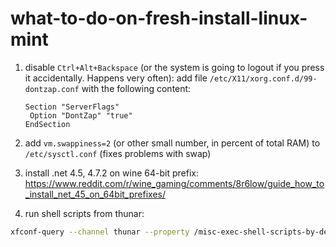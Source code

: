 # what-to-do-on-fresh-install-linux-mint

1. disable `Ctrl+Alt+Backspace` (or the system is going to logout if you press it accidentally. Happens very often):
   add file `/etc/X11/xorg.conf.d/99-dontzap.conf` with the following content:
   ```
   Section "ServerFlags"
    Option "DontZap" "true"
   EndSection
   ```

2. add `vm.swappiness=2` (or other small number, in percent of total RAM) to `/etc/sysctl.conf` (fixes problems with swap)

3. install .net 4.5, 4.7.2 on wine 64-bit prefix: https://www.reddit.com/r/wine_gaming/comments/8r6low/guide_how_to_install_net_45_on_64bit_prefixes/

4. run shell scripts from thunar:
```sh
xfconf-query --channel thunar --property /misc-exec-shell-scripts-by-default --create --type bool --set true
```

